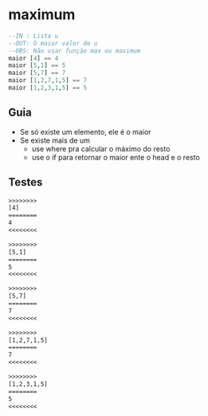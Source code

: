 # maximum

```hs
--IN : Lista u
--OUT: O maior valor de u
--OBS: Não usar função max ou maximum
maior [4] == 4
maior [5,1] == 5
maior [5,7] == 7
maior [1,2,7,1,5] == 7
maior [1,2,3,1,5] == 5
```

## Guia

- Se só existe um elemento, ele é o maior
- Se existe mais de um
  - use where pra calcular o máximo do resto
  - use o if para retornar o maior ente o head e o resto

## Testes

```txt
>>>>>>>>
[4]
========
4
<<<<<<<<

>>>>>>>>
[5,1]
========
5
<<<<<<<<

>>>>>>>>
[5,7]
========
7
<<<<<<<<

>>>>>>>>
[1,2,7,1,5]
========
7
<<<<<<<<

>>>>>>>>
[1,2,3,1,5]
========
5
<<<<<<<<

```
